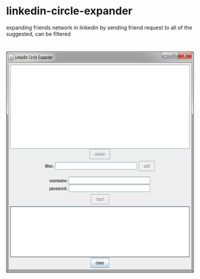 # linkedin-circle-expander
expanding friends network in linkedin by sending friend request to all of the suggested, can be filtered

# <img src="src/docs/images/linkedin-circle-expander.png" width="640" height="592">